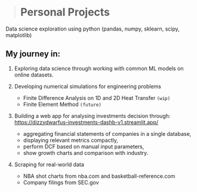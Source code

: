 ># Personal Projects
Data science exploration using python (pandas, numpy, sklearn, scipy, matplotlib) 

## My journey in:

1. Exploring data science through working with common ML models on online datasets.

2. Developing numerical simulations for engineering problems 
      - Finite Difference Analysis on 1D and 2D Heat Transfer `(wip)`
      - Finite Element Method `(future)`
      
3. Building a web app for analysing investments decision through: https://dizzydwarfus-investments-dashb-v1.streamlit.app/
      - aggregating financial statements of companies in a single database,
      - displaying relevant metrics compactly,
      - perform DCF based on manual input parameters,
      - show growth charts and comparison with industry.
4. Scraping for real-world data
      - NBA shot charts from nba.com and basketball-reference.com
      - Company filings from SEC.gov
